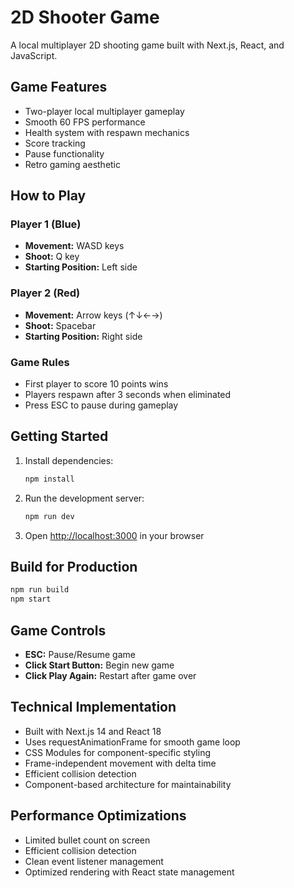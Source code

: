 # 2D Shooter Game

A local multiplayer 2D shooting game built with Next.js, React, and JavaScript.

## Game Features

- Two-player local multiplayer gameplay
- Smooth 60 FPS performance
- Health system with respawn mechanics
- Score tracking
- Pause functionality
- Retro gaming aesthetic

## How to Play

### Player 1 (Blue)
- **Movement:** WASD keys
- **Shoot:** Q key
- **Starting Position:** Left side

### Player 2 (Red)
- **Movement:** Arrow keys (↑↓←→)
- **Shoot:** Spacebar
- **Starting Position:** Right side

### Game Rules
- First player to score 10 points wins
- Players respawn after 3 seconds when eliminated
- Press ESC to pause during gameplay

## Getting Started

1. Install dependencies:
   ```bash
   npm install
   ```

2. Run the development server:
   ```bash
   npm run dev
   ```

3. Open [http://localhost:3000](http://localhost:3000) in your browser

## Build for Production

```bash
npm run build
npm start
```

## Game Controls

- **ESC:** Pause/Resume game
- **Click Start Button:** Begin new game
- **Click Play Again:** Restart after game over

## Technical Implementation

- Built with Next.js 14 and React 18
- Uses requestAnimationFrame for smooth game loop
- CSS Modules for component-specific styling
- Frame-independent movement with delta time
- Efficient collision detection
- Component-based architecture for maintainability

## Performance Optimizations

- Limited bullet count on screen
- Efficient collision detection
- Clean event listener management
- Optimized rendering with React state management